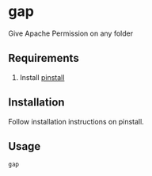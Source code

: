 # gap
Give Apache Permission on any folder

## Requirements
1. Install [pinstall](https://github.com/Aslamkv/pinstall)

## Installation
Follow installation instructions on pinstall.

## Usage
```
gap
```
